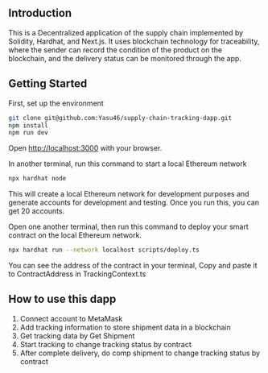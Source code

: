 ## Introduction
This is a Decentralized application of the supply chain implemented by Solidity, Hardhat, and Next.js.
It uses blockchain technology for traceability, where the sender can record the condition of the product on the blockchain, and the delivery status can be monitored through the app.

## Getting Started

First, set up the environment

```bash
git clone git@github.com:Yasu46/supply-chain-tracking-dapp.git
npm install
npm run dev
```

Open [http://localhost:3000](http://localhost:3000) with your browser.

In another terminal, run this command to start a local Ethereum network
```bash
npx hardhat node
```
This will create a local Ethereum network for development purposes and generate accounts for development and testing.
Once you run this, you can get 20 accounts.

Open one another terminal, then run this command to deploy your smart contract on the local Ethereum network.
```bash
npx hardhat run --network localhost scripts/deploy.ts
```
You can see the address of the contract in your terminal, Copy and paste it to ContractAddress in TrackingContext.ts

## How to use this dapp

1. Connect account to MetaMask
2. Add tracking information to store shipment data in a blockchain
3. Get tracking data by Get Shipment
4. Start tracking to change tracking status by contract
5. After complete delivery, do comp shipment to change tracking status by contract
